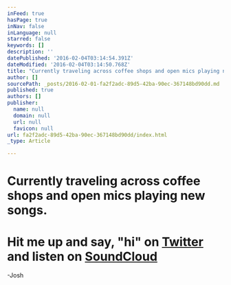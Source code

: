 ```yaml
---
inFeed: true
hasPage: true
inNav: false
inLanguage: null
starred: false
keywords: []
description: ''
datePublished: '2016-02-04T03:14:54.391Z'
dateModified: '2016-02-04T03:14:50.768Z'
title: "Currently traveling across coffee shops and open mics playing new songs.\_"
author: []
sourcePath: _posts/2016-02-01-fa2f2adc-89d5-42ba-90ec-367148bd90dd.md
published: true
authors: []
publisher:
  name: null
  domain: null
  url: null
  favicon: null
url: fa2f2adc-89d5-42ba-90ec-367148bd90dd/index.html
_type: Article

---
```

# Currently traveling across coffee shops and open mics playing new songs. 

# Hit me up and say, "hi" on [Twitter][0] and listen on [SoundCloud][1]  
-Josh

[0]: https://twitter.com/joshzaldana
[1]: soundcloud.com/josh-zaldana